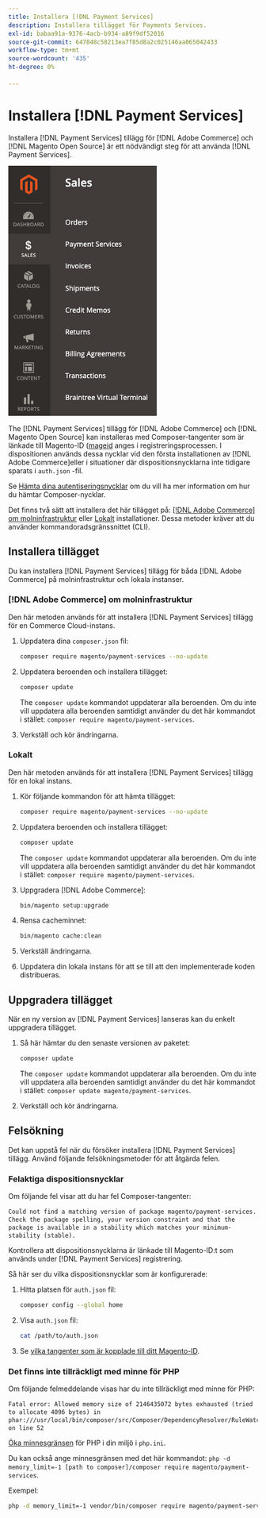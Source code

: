```yaml
---
title: Installera [!DNL Payment Services]
description: Installera tillägget för Payments Services.
exl-id: babaa91a-9376-4acb-b934-a89f9df52016
source-git-commit: 647848c58213ea7f85d8a2c025146aa065042433
workflow-type: tm+mt
source-wordcount: '435'
ht-degree: 0%

---
```


# Installera [!DNL Payment Services]

Installera [!DNL Payment Services] tillägg för [!DNL Adobe Commerce] och [!DNL Magento Open Source] är ett nödvändigt steg för att använda [!DNL Payment Services].

![[!DNL Payment Services] tilläggsadministratörsvy](assets/admin-view.png)

The [!DNL Payment Services] tillägg för [!DNL Adobe Commerce] och [!DNL Magento Open Source] kan installeras med Composer-tangenter som är länkade till Magento-ID ([mageid](https://devdocs.magento.com/marketplace/sellers/profile-personal.html#field-descriptions) anges i registreringsprocessen. I dispositionen används dessa nycklar vid den första installationen av [!DNL Adobe Commerce]eller i situationer där dispositionsnycklarna inte tidigare sparats i `auth.json` -fil.

Se [Hämta dina autentiseringsnycklar](https://devdocs.magento.com/guides/v2.4/install-gde/prereq/connect-auth.html) om du vill ha mer information om hur du hämtar Composer-nycklar.

Det finns två sätt att installera det här tillägget på: [[!DNL Adobe Commerce] om molninfrastruktur](install.md#adobe-commerce-on-cloud-infrastructure) eller [Lokalt](install.md#on-premises) installationer. Dessa metoder kräver att du använder kommandoradsgränssnittet (CLI).

## Installera tillägget

Du kan installera [!DNL Payment Services] tillägg för båda [!DNL Adobe Commerce] på molninfrastruktur och lokala instanser.

### [!DNL Adobe Commerce] om molninfrastruktur

Den här metoden används för att installera [!DNL Payment Services] tillägg för en Commerce Cloud-instans.

1. Uppdatera dina `composer.json` fil:

   ```bash
   composer require magento/payment-services --no-update
   ```

1. Uppdatera beroenden och installera tillägget:

   ```bash
   composer update
   ```

   The `composer update` kommandot uppdaterar alla beroenden. Om du inte vill uppdatera alla beroenden samtidigt använder du det här kommandot i stället: `composer require magento/payment-services`.

1. Verkställ och kör ändringarna.

### Lokalt

Den här metoden används för att installera [!DNL Payment Services] tillägg för en lokal instans.

1. Kör följande kommandon för att hämta tillägget:

   ```bash
   composer require magento/payment-services --no-update
   ```

1. Uppdatera beroenden och installera tillägget:

   ```bash
   composer update
   ```

   The `composer update` kommandot uppdaterar alla beroenden. Om du inte vill uppdatera alla beroenden samtidigt använder du det här kommandot i stället: `composer require magento/payment-services`.

1. Uppgradera [!DNL Adobe Commerce]:

   ```bash
   bin/magento setup:upgrade
   ```

1. Rensa cacheminnet:

   ```bash
   bin/magento cache:clean
   ```

1. Verkställ ändringarna.
1. Uppdatera din lokala instans för att se till att den implementerade koden distribueras.

## Uppgradera tillägget

När en ny version av [!DNL Payment Services] lanseras kan du enkelt uppgradera tillägget.

1. Så här hämtar du den senaste versionen av paketet:

   ```bash
   composer update
   ```

   The `composer update` kommandot uppdaterar alla beroenden. Om du inte vill uppdatera alla beroenden samtidigt använder du det här kommandot i stället: `composer update magento/payment-services`.

1. Verkställ och kör ändringarna.

## Felsökning

Det kan uppstå fel när du försöker installera [!DNL Payment Services] tillägg. Använd följande felsökningsmetoder för att åtgärda felen.

### Felaktiga dispositionsnycklar

Om följande fel visar att du har fel Composer-tangenter:

```terminal
Could not find a matching version of package magento/payment-services. Check the package spelling, your version constraint and that the package is available in a stability which matches your minimum-stability (stable).
```

Kontrollera att dispositionsnycklarna är länkade till Magento-ID:t som används under [!DNL Payment Services] registrering.

Så här ser du vilka dispositionsnycklar som är konfigurerade:

1. Hitta platsen för `auth.json` fil:

   ```bash
   composer config --global home
   ```

1. Visa `auth.json` fil:

   ```bash
   cat /path/to/auth.json
   ```

1. Se [vilka tangenter som är kopplade till ditt Magento-ID](https://devdocs.magento.com/guides/v2.4/install-gde/prereq/connect-auth.html).

### Det finns inte tillräckligt med minne för PHP

Om följande felmeddelande visas har du inte tillräckligt med minne för PHP:

```terminal
Fatal error: Allowed memory size of 2146435072 bytes exhausted (tried to allocate 4096 bytes) in phar:///usr/local/bin/composer/src/Composer/DependencyResolver/RuleWatchGraph.php on line 52
```

[Öka minnesgränsen](https://devdocs.magento.com/cloud/project/magento-app-php-ini.html#increase-php-memory-limit) för PHP i din miljö i `php.ini`.

Du kan också ange minnesgränsen med det här kommandot: `php -d memory_limit=-1 [path to composer]/composer require magento/payment-services`.

Exempel:

```bash
php -d memory_limit=-1 vendor/bin/composer require magento/payment-services
```
